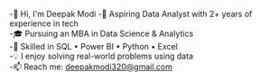 -👋 Hi, I'm Deepak Modi
-🚀 Aspiring Data Analyst with 2+ years of experience in tech  
-🎓 Pursuing an MBA in Data Science & Analytics  
-🔧 Skilled in SQL • Power BI • Python • Excel  
-💡 I enjoy solving real-world problems using data  
-📫 Reach me: deepakmodi320@gmail.com
